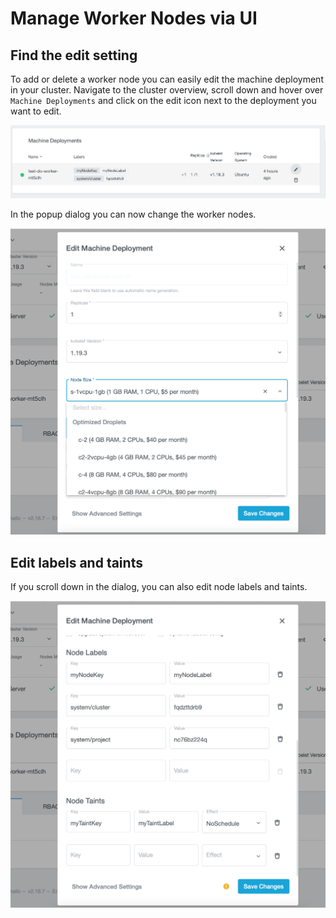 # Manage Worker Nodes via UI

## Find the edit setting

To add or delete a worker node you can easily edit the machine deployment in your cluster. Navigate to the cluster overview, scroll down and hover over `Machine Deployments` and click on the edit icon next to the deployment you want to edit.

![Machine deployment overview with highlighted edit button](edit-machine-deployment.png)

In the popup dialog you can now change the worker nodes.

![Machine deployment overview with opened edit modal](edit-nodes.png)

## Edit labels and taints 

If you scroll down in the dialog, you can also edit node labels and taints.

![Machine deployment overview with opened edit modal](edit-node-labels.png)
